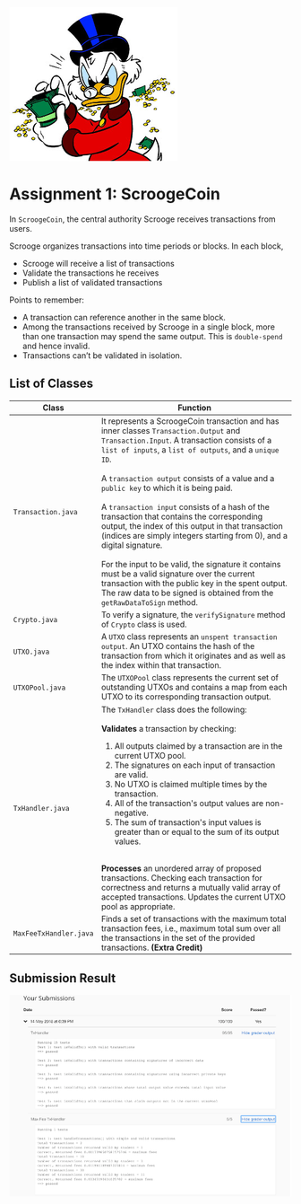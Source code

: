 ![](./img/scrooge.jpg)

Assignment 1: ScroogeCoin
=============================

In `ScroogeCoin`, the central authority Scrooge receives transactions from users. 

Scrooge organizes transactions into time periods or blocks. In each block, 

  * Scrooge will receive a list of transactions
  * Validate the transactions he receives
  * Publish a list of validated transactions
  
Points to remember:

  * A transaction can reference another in the same block. 
  * Among the transactions received by Scrooge in a single block, more than 
  one transaction may spend the same output. This is `double-spend` and hence 
  invalid. 
  * Transactions can’t be validated in isolation.

## List of Classes

|  Class                 | Function                                                                                         |
|------------------------|--------------------------------------------------------------------------------------------------|
| `Transaction.java`     | It represents a ScroogeCoin transaction and has inner classes `Transaction.Output` and `Transaction.Input`. A transaction consists of a `list of inputs`, a `list of outputs`, and a `unique ID`. <br><br> A `transaction output` consists of a value and a `public key` to which it is being paid. <br><br> A `transaction input` consists of a hash of the transaction that contains the corresponding output, the index of this output in that transaction (indices are simply integers starting from 0), and a digital signature. <br><br> For the input to be valid, the signature it contains must be a valid signature over the current transaction with the public key in the spent output. The raw data to be signed is obtained from the `getRawDataToSign` method.                                                                                                 |
| `Crypto.java`          | To verify a signature, the `verifySignature` method of `Crypto` class is used.                  |
| `UTXO.java`            | A `UTXO` class represents an `unspent transaction output`. An UTXO contains the hash of the transaction from which it originates and as well as the index within that transaction.                                     |
| `UTXOPool.java`        | The  `UTXOPool` class represents the current set of outstanding UTXOs and contains a map from each UTXO to its corresponding transaction output.                                                                              |
| `TxHandler.java`       | The `TxHandler` class does the following: <br><br> **Validates** a transaction by checking: <ol> <li>All outputs claimed by a transaction are in the current UTXO pool.</li>  <li>The signatures on each input of transaction are valid.</li> <li>No UTXO is claimed multiple times by the transaction.</li> <li>All of the transaction's output values are non-negative.</li> <li>The sum of transaction's input values is greater than or equal to the sum of its output values.</li></ol>  <br> **Processes** an unordered array of proposed transactions. Checking each transaction for correctness and returns a mutually valid array of accepted transactions. Updates the current UTXO pool as appropriate.                               |
| `MaxFeeTxHandler.java` | Finds a set of transactions with the maximum total transaction fees, i.e., maximum total sum over all the transactions in the set of the provided transactions. **(Extra Credit)**                                           |

## Submission Result
![](./img/assgnmt1-results.png)
